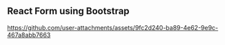 ## React Form using Bootstrap

https://github.com/user-attachments/assets/9fc2d240-ba89-4e62-9e9c-467a8abb7663

